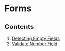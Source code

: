 # Forms

## Contents
1. [Detecting Empty Fields](detectEmptyField)
2. [Validate Number Field](validateNumber)